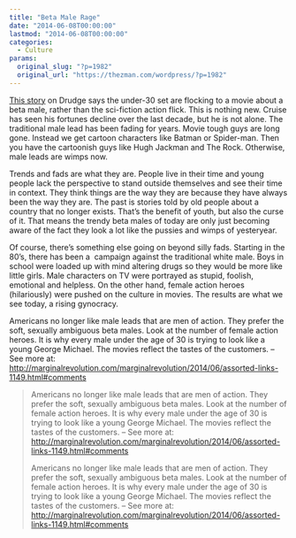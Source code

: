 ```yaml
---
title: "Beta Male Rage"
date: "2014-06-08T00:00:00"
lastmod: "2014-06-08T00:00:00"
categories:
  - Culture
params:
  original_slug: "?p=1982"
  original_url: "https://thezman.com/wordpress/?p=1982"
---
```


<a
href="http://www.deadline.com/2014/06/the-fault-in-our-stars-stellar-8-2m-in-late-nights-edge-of-tomorrow-1-8m/"
rel="noopener noreferrer" target="_blank">This story</a> on Drudge says
the under-30 set are flocking to a movie about a beta male, rather than
the sci-fiction action flick. This is nothing new. Cruise has seen his
fortunes decline over the last decade, but he is not alone. The
traditional male lead has been fading for years. Movie tough guys are
long gone. Instead we get cartoon characters like Batman or Spider-man.
Then you have the cartoonish guys like Hugh Jackman and The Rock.
Otherwise, male leads are wimps now.

Trends and fads are what they are. People live in their time and young
people lack the perspective to stand outside themselves and see their
time in context. They think things are the way they are because they
have always been the way they are. The past is stories told by old
people about a country that no longer exists. That’s the benefit of
youth, but also the curse of it. That means the trendy beta males of
today are only just becoming aware of the fact they look a lot like the
pussies and wimps of yesteryear.

Of course, there’s something else going on beyond silly fads. Starting
in the 80’s, there has been a  campaign against the traditional white
male. Boys in school were loaded up with mind altering drugs so they
would be more like little girls. Male characters on TV were portrayed as
stupid, foolish, emotional and helpless. On the other hand, female
action heroes (hilariously) were pushed on the culture in movies. The
results are what we see today, a rising gynocracy.

Americans no longer like male leads that are men of action. They prefer
the soft, sexually ambiguous beta males. Look at the number of female
action heroes. It is why every male under the age of 30 is trying to
look like a young George Michael. The movies reflect the tastes of the
customers. – See more at:
http://marginalrevolution.com/marginalrevolution/2014/06/assorted-links-1149.html#comments

> Americans no longer like male leads that are men of action. They
> prefer the soft, sexually ambiguous beta males. Look at the number of
> female action heroes. It is why every male under the age of 30 is
> trying to look like a young George Michael. The movies reflect the
> tastes of the customers. – See more at:
> http://marginalrevolution.com/marginalrevolution/2014/06/assorted-links-1149.html#comments
>
> Americans no longer like male leads that are men of action. They
> prefer the soft, sexually ambiguous beta males. Look at the number of
> female action heroes. It is why every male under the age of 30 is
> trying to look like a young George Michael. The movies reflect the
> tastes of the customers. – See more at:
> http://marginalrevolution.com/marginalrevolution/2014/06/assorted-links-1149.html#comments
